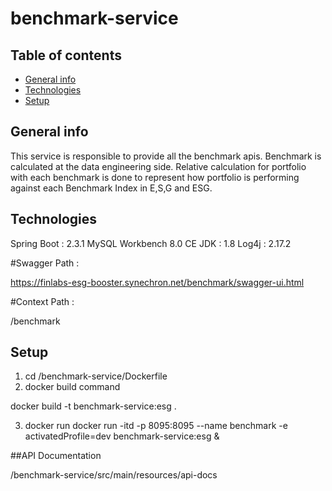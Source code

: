 # benchmark-service

## Table of contents
* [General info](#general-info)
* [Technologies](#technologies)
* [Setup](#setup)


## General info
This service is responsible to provide all the benchmark apis. Benchmark is calculated at the data engineering side. Relative calculation for portfolio with each benchmark is done to represent how portfolio is performing against each Benchmark Index in E,S,G and ESG.

## Technologies
Spring Boot : 2.3.1
MySQL Workbench 8.0 CE
JDK : 1.8
Log4j : 2.17.2


#Swagger Path :

https://finlabs-esg-booster.synechron.net/benchmark/swagger-ui.html


#Context Path :

/benchmark

 

## Setup

1. cd <path to benchmark service>/benchmark-service/Dockerfile
2. docker build command

docker build -t benchmark-service:esg .

3. docker run
docker run -itd -p 8095:8095 --name benchmark -e activatedProfile=dev benchmark-service:esg & 

##API Documentation

/benchmark-service/src/main/resources/api-docs